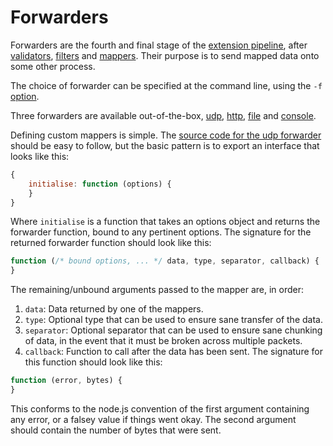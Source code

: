 # Forwarders

Forwarders are the fourth and final stage of the [extension pipeline][extensions], after [validators], [filters] and [mappers]. Their purpose is to send mapped data onto some other process.

The choice of forwarder can be specified at the command line, using the `-f` [option].

Three forwarders are available out-of-the-box, [udp], [http], [file] and [console].

Defining custom mappers is simple. The [source code for the udp forwarder][src] should be easy to follow, but the basic pattern is to export an interface that looks like this:

```javascript
{
	initialise: function (options) {
	}
}
```

Where `initialise` is a function that takes an options object and returns the forwarder function, bound to any pertinent options. The signature for the returned forwarder function should look like this:

```javascript
function (/* bound options, ... */ data, type, separator, callback) {
}
```

The remaining/unbound arguments passed to the mapper are, in order:

1. `data`: Data returned by one of the mappers.
2. `type`: Optional type that can be used to ensure sane transfer of the data.
3. `separator`: Optional separator that can be used to ensure sane chunking of data, in the event that it must be broken across multiple packets.
4. `callback`: Function to call after the data has been sent. The signature for this function should look like this:

```javascript
function (error, bytes) {
}
```

This conforms to the node.js convention of the first argument containing any error, or a falsey value if things went okay. The second argument should contain the number of bytes that were sent.

[extensions]: ../extensions.md
[validators]: ../validators/README.md
[filters]: ../filters/README.md
[mappers]: ../mappers/README.md
[option]: ../../README.md#from-the-command-line
[udp]: udp.md
[http]: http.md
[file]: file.md
[console]: console.md
[src]: ../../src/forwarders/udp.js
